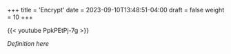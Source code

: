 +++
title = 'Encrypt'
date = 2023-09-10T13:48:51-04:00
draft = false
weight = 10
+++

{{< youtube PpkPEtPj-7g >}}

*Definition here*
